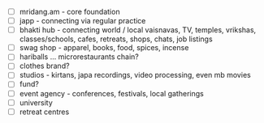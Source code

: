 * [ ] mridang.am - core foundation
* [ ] japp - connecting via regular practice
* [ ] bhakti hub - connecting world / local vaisnavas, TV, temples, vrikshas, classes/schools, cafes, retreats, shops, chats, job listings
* [ ] swag shop - apparel, books, food, spices, incense
* [ ] hariballs ... microrestaurants chain?
* [ ] clothes brand?
* [ ] studios - kirtans, japa recordings, video processing, even mb movies
* [ ] fund?
* [ ] event agency - conferences, festivals, local gatherings
* [ ] university
* [ ] retreat centres
